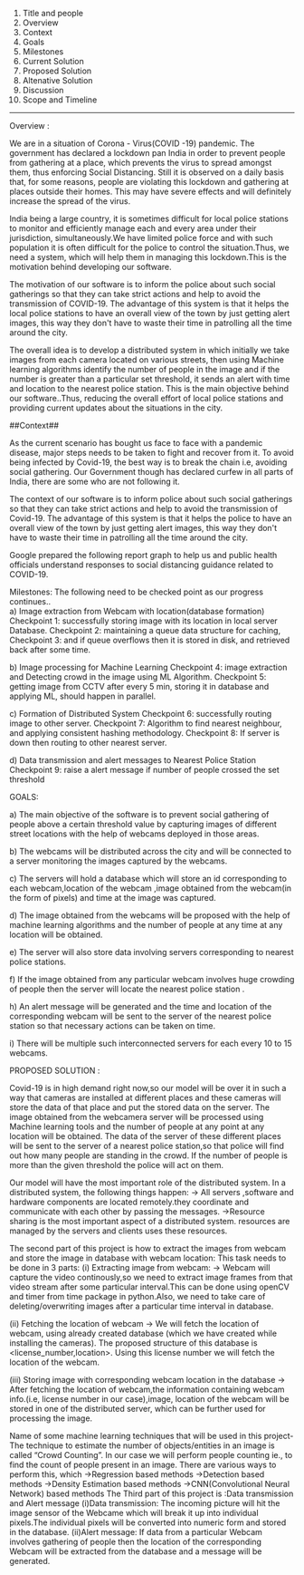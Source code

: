 1. Title and people
2. Overview
3. Context
4. Goals
5. Milestones
6. Current Solution
7. Proposed Solution
8. Altenative Solution
9. Discussion
10. Scope and Timeline

*********************************************************************************************

Overview :

We are in a situation of Corona - Virus(COVID -19) pandemic. The government has declared a lockdown pan India in order to prevent people
from gathering at a place, which prevents the virus to spread amongst them, thus enforcing Social Distancing. Still it is observed on a 
daily basis that, for some reasons, people are violating this lockdown and gathering at places outside their homes. This may have severe 
effects and will definitely increase the spread of the virus.

India being a large country, it is sometimes difficult for local police stations to monitor and efficiently manage each and every area
under their jurisdiction, simultaneously.We have limited police force and with such population it is often difficult for the police to 
control the situation.Thus, we need a system, which will help them in managing this lockdown.This is the motivation behind developing 
our software.

The motivation of our software is to inform the police about such social gatherings so that they can take strict actions and help to 
avoid the transmission of COVID-19. The advantage of this system is that it helps the local police stations  to have an overall view 
of the town by just getting alert images, this way they don't have to waste their time in patrolling all the time around the city.

The overall idea is to develop a distributed system in which initially we take images from each camera located on various streets,
then using Machine learning algorithms identify the number of people in the image and if the number is greater than a particular set 
threshold, it sends an alert with time and location to the nearest police station. This is the main objective behind our software..Thus, reducing the overall effort of local police 
stations and providing current updates about the situations in the city. 

##Context##

As the current scenario has bought us face to face with a pandemic disease, major steps needs to be taken to fight and recover 
from it. To avoid being infected by Covid-19, the best way is to break the chain i.e, avoiding social gathering. Our Government 
though has declared curfew in all parts of India, there are some who are not following it.

The context of our software is to inform police about such social gatherings so that they can take strict actions and help to avoid the transmission of Covid-19. The advantage of this system is that it helps the police to have an overall view of the town by just getting alert images, this way they don't have to waste their time in patrolling all the time around the city.

Google prepared the following report graph to help us and public health officials understand responses to social distancing guidance related to COVID-19.




Milestones:
The following need to be checked point as our progress continues..   
 a) Image extraction from Webcam with location(database formation)
      Checkpoint 1: successfully storing image with its location in local server Database.
      Checkpoint 2: maintaining a  queue data structure for caching,
      Checkpoint 3:  and if queue overflows then it is stored in disk, and retrieved back
      after some time.
      
 b) Image processing for Machine Learning
      Checkpoint 4: image extraction and Detecting crowd in the image using ML Algorithm.
      Checkpoint 5: getting image from CCTV after every 5 min, storing it in database 
                    and applying ML, should happen in parallel.
                    
 c) Formation of Distributed System
      Checkpoint 6: successfully routing image to other server.
      Checkpoint 7: Algorithm to find nearest neighbour, and applying consistent hashing methodology.
      Checkpoint 8: If server is down then routing to other nearest server.
      
 d) Data transmission and alert messages to Nearest Police Station
      Checkpoint 9: raise a alert message if number of people crossed the set threshold

GOALS:

   a) The main objective of the software is to prevent social gathering of people above a certain threshold value by capturing images of different street locations with the help of webcams deployed in those areas.
   
   b) The webcams will be distributed across the city and will be connected to a server monitoring the images captured by the webcams.

   c) The servers will hold a database which will store an id corresponding to each webcam,location of the webcam ,image obtained from the webcam(in the form of pixels) and time at the image was captured.

   d) The image obtained from the webcams will be proposed with the help of machine learning algorithms and the number of people at any time at any location will be obtained. 

   e) The server will also store data involving servers corresponding to nearest police stations. 

   f) If the image obtained from any particular webcam involves huge crowding of people then the server will locate the nearest police station .

   h) An  alert message will be generated and the time and location of the corresponding webcam will be sent to the server of the nearest police station so that necessary actions can be taken on time.

   i) There will be multiple such interconnected servers for each every 10 to 15 webcams.

  PROPOSED SOLUTION :
  
Covid-19 is in high demand right now,so our model will be over it in such a way that cameras are installed at different places and these cameras will store the data of that place and put the stored data 
on the server. The image obtained from the webcamera server will be processed using Machine learning tools and the number of people at any point at any location will be obtained. The  data of the server
of these different places will be sent to the server of a nearest police station,so that police will find out how many people are standing in the crowd. If the number of people is more than the given threshold
the police will act on them.
    
   Our model will have the most important role of the distributed system.
     In a distributed system, the following things happen:
     -> All servers ,software and hardware components are located remotely.they coordinate and communicate with each other by passing the messages.
     ->Resource sharing is the most important aspect of a distributed system. resources are managed by the servers and clients uses these resources.
     
   The second part of this project is how to extract the images from webcam and store the image in database with webcam location:
       This task needs to be done in 3 parts:
  (i) Extracting image from webcam:
            → Webcam will capture the video continously,so we need to extract image frames from that video stream after some
              particular interval.This can be done using openCV and timer from time package in python.Also, we need to take               care 
              of deleting/overwriting images after a particular time interval in database.
              
 (ii) Fetching the location of webcam
            → We will fetch the location of webcam, using already created database (which we have created while installing                 the cameras).
              The proposed structure of this database is <license_number,location>. Using this license number we will fetch               the location of the webcam.
              
  (iii) Storing image with corresponding webcam location in the database
            → After fetching the location of webcam,the information containing webcam info.(i.e, license number in our                     case),image, location of the webcam will be stored in one of the distributed server, which can be further used               for processing the image.
              
    
  Name of some machine learning techniques that will be used in this project-
The technique to estimate the number of objects/entities in an image is called “Crowd Counting”. In our case we will perform people counting ie., to find the count of people present in an image. There are various ways to perform this, which
 ->Regression based methods
 ->Detection based methods
 ->Density Estimation based methods
 ->CNN(Convolutional Neural Network) based methods
  The Third part of this project is :Data transmission and Alert message
   (i)Data transmission:
      The incoming picture will hit the image sensor of the Webcame which will break it up into individual pixels.The             individual pixels will be converted into numeric form and stored in the database.
    (ii)Alert message:
     If data from a particular Webcam involves gathering of people then the location of the corresponding Webcam will            be extracted from the database and a message will be generated.    









